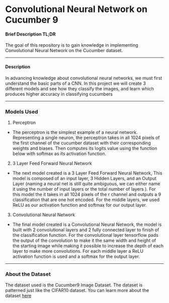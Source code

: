 # Convolutional Neural Network on Cucumber 9

#### Brief Description TL;DR

The goal of this repository is to gain knowledge in implementing Convolutional Neural Network on the Cucumber dataset.

---
#### Description

In advancing knowledge about convolutional neural networks, we must first understand the basic parts of a CNN. In this project we will create 3 different models and see how they classify the images, and learn which produces higher accuracy in classifying cucumbers

---
### Models Used
1. Perceptron

- The perceptron is the simplest example of a neural network. Representing a single neuron, the perceptron takes in all 1024 pixels of the first channel of the cucumber dataset with their corresponding weights and biases. Then computes its logits value using the function below with softmax as its activation function. 

2. 3 Layer Feed Forward Neural Network

- The next model created is a 3 Layer Feed Forward Neural Network, This model is composed of an input layer, 3 Hidden Layers, and an Output Layer (naming a neural net is still quite ambiguous, we can either name it using the number of input layers or the total number of layers ). For this model the it takes in all 1024 pixels of the r channel and outputs a 9 classification that are one hot encoded. For the middle layers, we used ReLU as our activation function and softmax for our output layer.

3. Convolutional Neural Network

- The final model created is a Convolutional Neural Network, the model is built with 2 convolutional layers and 2 fully connected layer to finish of the classification function. For the convolutional layer tensorflow pads the output of the convolution to make it the same width and height of the starting image while making it possible to increase the depth of each layer to make more convolutions. For each middle layer a ReLU activation function is used and a softmax for the output layer.

---
### About the Dataset
The dataset used is the Cucumber9 Image Dataset. The dataset is patterned just like the CIFAR10 dataset. You can learn more about the dataset <a href="">here</a>
